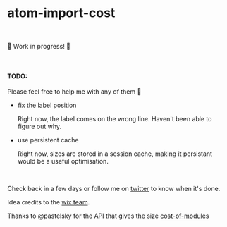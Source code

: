 # atom-import-cost

&nbsp;

🚧 Work in progress! 🚧

&nbsp;

#### TODO:

Please feel free to help me with any of them 🙈

- fix the label position

  Right now, the label comes on the wrong line. Haven't been able to figure out why.

- use persistent cache

  Right now, sizes are stored in a session cache, making it persistant would be a useful optimisation.

&nbsp;

Check back in a few days or follow me on [twitter](https://twitter.com/siddharthkp) to know when it's done.


Idea credits to the [wix team](https://github.com/wix/vscode-import-cost#import-cost-vscode-extension--).

Thanks to @pastelsky for the API that gives the size [cost-of-modules](cost-of-modules.herokuapp.com)
